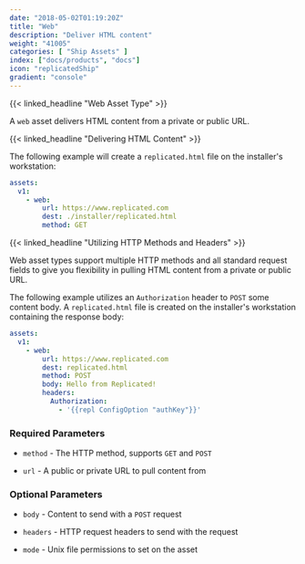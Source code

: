 ```yaml
---
date: "2018-05-02T01:19:20Z"
title: "Web"
description: "Deliver HTML content"
weight: "41005"
categories: [ "Ship Assets" ]
index: ["docs/products", "docs"]
icon: "replicatedShip"
gradient: "console"
---
```

{{< linked_headline "Web Asset Type" >}}

A `web` asset delivers HTML content from a private or public URL.

{{< linked_headline "Delivering HTML Content" >}}

The following example will create a `replicated.html` file on the installer's workstation:

```yaml
assets:
  v1:
    - web:
        url: https://www.replicated.com
        dest: ./installer/replicated.html
        method: GET
```

{{< linked_headline "Utilizing HTTP Methods and Headers" >}}

Web asset types support multiple HTTP methods and all standard request fields to give you flexibility in pulling HTML content from a private or public URL.

The following example utilizes an `Authorization` header to `POST` some content body. A `replicated.html` file is created on the installer's workstation containing the response body:

```yaml
assets:
  v1:
    - web:
        url: https://www.replicated.com
        dest: replicated.html
        method: POST
        body: Hello from Replicated!
        headers:
          Authorization:
            - '{{repl ConfigOption "authKey"}}'
```

    
### Required Parameters


- `method` - The HTTP method, supports `GET` and `POST`


- `url` - A public or private URL to pull content from


    
### Optional Parameters


- `body` - Content to send with a `POST` request


- `headers` - HTTP request headers to send with the request


- `mode` - Unix file permissions to set on the asset